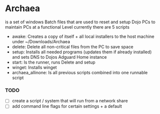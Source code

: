 # Archaea 
is a set of windows Batch files that are used to reset and setup Dojo PCs to maintain PCs at a functional Level currently there are 5 scripts 
- awake: Creates a copy of itself + all local installers to the host machine under ~/Downloads/Archaea
- delete: Delete all non-critical files from the PC to save space
- setup: Installs all needed programs (updates them if already installed) and sets DNS to Dojos Adguard Home instance
- start: Is the runner, runs Delete and setup
- winget: Installs winget
- archaea_allinone: Is all previous scripts combined into one runnable script

### TODO
- [ ] create a script / system that will run from a network share
- [ ] add command line flags for certain settings + a default

